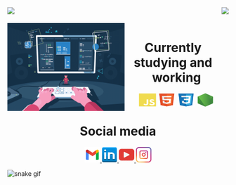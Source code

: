 
<div>
  
  <img  height="145em" src="https://github-readme-stats.vercel.app/api?username=AdanVasconcelos&show_icons=true&theme=maroongold&include_all_commits=true&count_private=true"/>
  <img align="right" height="140em" src="https://github-readme-stats.vercel.app/api/top-langs/?username=AdanVasconcelos&layout=compact&langs_count=16&theme=maroongold"/>
<div  align="center"> 
  <div style="display: inline_block"><br>
    <img align="left" height="200" alt="circleani" src="jpg.webp">
    <h1 align="center">Currently studying and working</h1>
    <img align="center" height="30" width="40" alt="js-icon"  src="https://raw.githubusercontent.com/devicons/devicon/master/icons/javascript/javascript-plain.svg">
    <img align="center" height="30" width="40" alt="html-icon" src="https://raw.githubusercontent.com/devicons/devicon/master/icons/html5/html5-original.svg">
    <img align="center" height="30" width="40" alt="css-icon" src="https://raw.githubusercontent.com/devicons/devicon/master/icons/css3/css3-original.svg">
    <img align="center" height="30" width="40" alt="nodejs-icon" src="https://raw.githubusercontent.com/devicons/devicon/master/icons/nodejs/nodejs-original.svg">
    </div>
   <h1 align="center">Social media</h1>
    <div margin: 30px>
      <a href = "mailto: adanrox@gmail.com" target="_blank" rel="external">
        <img width="35" src="gmailimgwe.webp">
      </a>
      <a href = "https://www.linkedin.com/in/adan-de-vasconcelos-queiroz-a71314231/" target="_blank" rel="external">
        <img  width="35" src="linkedinwe.webp">
      </a>
      <a href = "https://www.youtube.com/channel/UCAp-arsId3U0nExXYWKGsrA" target="_blank" rel="external">
        <img width="35" src="youtest2.webp">
      </a>
      <a href = "https://www.instagram.com/adanvq/" target="_blank" rel="external">
        <img width="35" src="instagramwe.webp">
      </a>
    </div>
</div>

![snake gif](https://github.com/AdanVasconcelos/AdanVasconcel/blob/output/github-contribution-grid-snake.gif)




  
    
    
    
    
